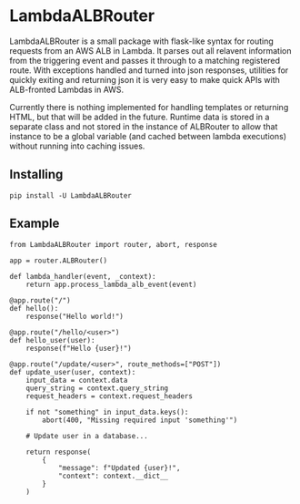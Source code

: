 # LambdaALBRouter

LambdaALBRouter is a small package with flask-like syntax for routing requests from an AWS ALB in Lambda. It parses out all relavent information from the triggering event and passes it through to a matching registered route. With exceptions handled and turned into json responses, utilities for quickly exiting and returning json it is very easy to make quick APIs with ALB-fronted Lambdas in AWS.

Currently there is nothing implemented for handling templates or returning HTML, but that will be added in the future. Runtime data is stored in a separate class and not stored in the instance of ALBRouter to allow that instance to be a global variable (and cached between lambda executions) without running into caching issues.

## Installing

`pip install -U LambdaALBRouter`


## Example

```
from LambdaALBRouter import router, abort, response

app = router.ALBRouter()

def lambda_handler(event, _context):
    return app.process_lambda_alb_event(event)

@app.route("/")
def hello():
    response("Hello world!")

@app.route("/hello/<user>")
def hello_user(user):
    response(f"Hello {user}!")

@app.route("/update/<user>", route_methods=["POST"])
def update_user(user, context):
    input_data = context.data
    query_string = context.query_string
    request_headers = context.request_headers

    if not "something" in input_data.keys():
        abort(400, "Missing required input 'something'")

    # Update user in a database...

    return response(
        {
            "message": f"Updated {user}!",
            "context": context.__dict__
        }
    )
```
